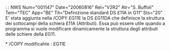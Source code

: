  :  : NWS Num="001147" Date="20060816" Rel="V2R2" Atr="S. Buffoli" Tem="TEC" App="B£" Tit="Definizione standard DS £11A in G11" Sts="20"
E' stata aggiunta nella /COPY £G11E la DS £G11DA che definisce la struttura dei sottocampi della schiera £11A (Attributi).
Essa può essere utile quando a programma si vuole modificare dinamicamente la struttura degli attributi delle schiere della £G11.

\* /COPY modificahte :  £G11E

